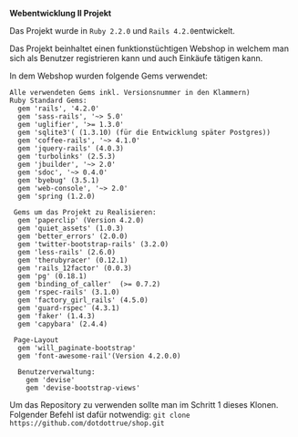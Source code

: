 <b>Webentwicklung II Projekt</b>

Das Projekt wurde in ```Ruby 2.2.0``` und ```Rails 4.2.0```entwickelt.

Das Projekt beinhaltet einen funktionstüchtigen Webshop in welchem man sich als Benutzer registrieren kann und auch Einkäufe tätigen kann.

In dem Webshop wurden folgende Gems verwendet:

```
Alle verwendeten Gems inkl. Versionsnummer in den Klammern)
Ruby Standard Gems:
  gem 'rails', '4.2.0'
  gem 'sass-rails', '~> 5.0'
  gem 'uglifier', '>= 1.3.0'
  gem 'sqlite3'( (1.3.10) (für die Entwicklung später Postgres))
  gem 'coffee-rails', '~> 4.1.0'
  gem 'jquery-rails' (4.0.3)
  gem 'turbolinks' (2.5.3)
  gem 'jbuilder', '~> 2.0'
  gem 'sdoc', '~> 0.4.0'
  gem 'byebug' (3.5.1)
  gem 'web-console', '~> 2.0'
  gem 'spring (1.2.0)
 
 Gems um das Projekt zu Realisieren:
  gem 'paperclip' (Version 4.2.0)
  gem 'quiet_assets' (1.0.3)
  gem 'better_errors' (2.0.0)
  gem 'twitter-bootstrap-rails' (3.2.0)
  gem 'less-rails' (2.6.0)
  gem 'therubyracer' (0.12.1)
  gem 'rails_12factor' (0.0.3)
  gem 'pg' (0.18.1)
  gem 'binding_of_caller'  (>= 0.7.2)
  gem 'rspec-rails' (3.1.0)
  gem 'factory_girl_rails' (4.5.0)
  gem 'guard-rspec' (4.3.1)
  gem 'faker' (1.4.3)
  gem 'capybara' (2.4.4)
  
 Page-Layout
  gem 'will_paginate-bootstrap'
  gem 'font-awesome-rail'(Version 4.2.0.0)
  
  Benutzerverwaltung:
    gem 'devise'
    gem 'devise-bootstrap-views'
```

Um das Repository zu verwenden sollte man im Schritt 1 dieses Klonen.
Folgender Befehl ist dafür notwendig:
```git clone https://github.com/dotdottrue/shop.git```


